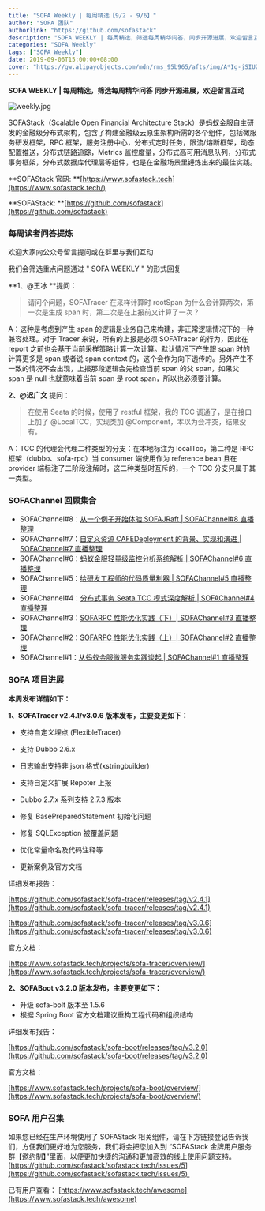 ```yaml
---
title: "SOFA Weekly | 每周精选【9/2 - 9/6】"
author: "SOFA 团队"
authorlink: "https://github.com/sofastack"
description: "SOFA WEEKLY | 每周精选，筛选每周精华问答，同步开源进展，欢迎留言互动。"
categories: "SOFA Weekly"
tags: ["SOFA Weekly"]
date: 2019-09-06T15:00:00+08:00
cover: "https://gw.alipayobjects.com/mdn/rms_95b965/afts/img/A*Ig-jSIUZWx0AAAAAAAAAAAAAARQnAQ"
---
```


**SOFA WEEKLY | 每周精选，筛选每周精华问答**
**同步开源进展，欢迎留言互动**

![weekly.jpg](https://gw.alipayobjects.com/mdn/rms_95b965/afts/img/A*ARgKS6SuU7YAAAAAAAAAAAAAARQnAQ)

SOFAStack（Scalable Open Financial Architecture Stack）是蚂蚁金服自主研发的金融级分布式架构，包含了构建金融级云原生架构所需的各个组件，包括微服务研发框架，RPC 框架，服务注册中心，分布式定时任务，限流/熔断框架，动态配置推送，分布式链路追踪，Metrics 监控度量，分布式高可用消息队列，分布式事务框架，分布式数据库代理层等组件，也是在金融场景里锤炼出来的最佳实践。

**SOFAStack 官网: **[https://www.sofastack.tech](https://www.sofastack.tech/)

**SOFAStack: **[https://github.com/sofastack](https://github.com/sofastack)

### 每周读者问答提炼

欢迎大家向公众号留言提问或在群里与我们互动

我们会筛选重点问题通过 " SOFA WEEKLY " 的形式回复

**1、@王冰 **提问：

> 请问个问题，SOFATracer 在采样计算时 rootSpan 为什么会计算两次，第一次是生成 span 时，第二次是在上报前又计算了一次？

A：这种是考虑到产生 span 的逻辑是业务自己来构建，非正常逻辑情况下的一种兼容处理。对于 Tracer 来说，所有的上报是必须 SOFATracer 的行为，因此在 report 之前也会基于当前采样策略计算一次计算。默认情况下产生跟 span 时的计算更多是 span 或者说 span context 的，这个会作为向下透传的。另外产生不一致的情况不会出现，上报那段逻辑会先检查当前 span 的父 span，如果父 span 是 null 也就意味着当前 span 是 root span，所以也必须要计算。

**2、@迟广文** 提问：

> 在使用 Seata 的时候，使用了 restful 框架，我的 TCC 调通了，是在接口上加了 @LocalTCC，实现类加 @Component，本以为会冲突，结果没有。

A：TCC 的代理会代理二种类型的分支：在本地标注为 localTcc，第二种是 RPC 框架（dubbo、sofa-rpc）当 consumer 端使用作为 reference bean 且在 provider 端标注了二阶段注解时，这二种类型时互斥的，一个 TCC 分支只属于其一类型。

### SOFAChannel 回顾集合

- SOFAChannel#8：[从一个例子开始体验 SOFAJRaft | SOFAChannel#8 直播整理](https://www.sofastack.tech/blog/sofa-channel-8-retrospect/)
- SOFAChannel#7：[自定义资源 CAFEDeployment 的背景、实现和演进 | SOFAChannel#7 直播整理](https://www.sofastack.tech/blog/sofa-channel-7-retrospect/)
- SOFAChannel#6：[蚂蚁金服轻量级监控分析系统解析 | SOFAChannel#6 直播整理](https://www.sofastack.tech/blog/sofa-channel-6-retrospect/)
- SOFAChannel#5：[给研发工程师的代码质量利器 | SOFAChannel#5 直播整理](http://mp.weixin.qq.com/s?__biz=MzUzMzU5Mjc1Nw==&mid=2247485058&idx=1&sn=ff5c79234a34b27f694630f70593789d&chksm=faa0e958cdd7604efe5ab3600b807d5e5580b283b799bb09b6386af314f5ace8ec166e3b54f0&scene=21#wechat_redirect)
- SOFAChannel#4：[分布式事务 Seata TCC 模式深度解析 | SOFAChannel#4 直播整理](https://www.sofastack.tech/blog/sofa-channel-4-retrospect/)
- SOFAChannel#3：[SOFARPC 性能优化实践（下）| SOFAChannel#3 直播整理](https://www.sofastack.tech/blog/sofa-channel-3-retrospect/)
- SOFAChannel#2：[SOFARPC 性能优化实践（上）| SOFAChannel#2 直播整理](https://www.sofastack.tech/blog/sofa-channel-2-retrospect/)
- SOFAChannel#1：[从蚂蚁金服微服务实践谈起 | SOFAChannel#1 直播整理](https://www.sofastack.tech/blog/sofa-channel-1-retrospect/)

### SOFA 项目进展

**本周发布详情如下：**

**1、SOFATracer v2.4.1/v3.0.6 版本发布，主要变更如下：**

- 支持自定义埋点 (FlexibleTracer)
- 支持 Dubbo 2.6.x 
- 日志输出支持非 json 格式(xstringbuilder)

- 支持自定义扩展 Repoter 上报
- Dubbo 2.7.x 系列支持 2.7.3 版本
- 修复 BasePreparedStatement 初始化问题
- 修复 SQLException 被覆盖问题
- 优化常量命名及代码注释等
- 更新案例及官方文档

详细发布报告：

[https://github.com/sofastack/sofa-tracer/releases/tag/v2.4.1](https://github.com/sofastack/sofa-tracer/releases/tag/v2.4.1) 

 [https://github.com/sofastack/sofa-tracer/releases/tag/v3.0.6](https://github.com/sofastack/sofa-tracer/releases/tag/v3.0.6)

官方文档：

[https://www.sofastack.tech/projects/sofa-tracer/overview/](https://www.sofastack.tech/projects/sofa-tracer/overview/)

**2、SOFABoot v3.2.0 版本发布，主要变更如下：**

- 升级 sofa-bolt 版本至 1.5.6
- 根据 Spring Boot 官方文档建议重构工程代码和组织结构

详细发布报告：

[https://github.com/sofastack/sofa-boot/releases/tag/v3.2.0](https://github.com/sofastack/sofa-boot/releases/tag/v3.2.0)

官方文档：

[https://www.sofastack.tech/projects/sofa-boot/overview/](https://www.sofastack.tech/projects/sofa-boot/overview/)

### SOFA 用户召集

如果您已经在生产环境使用了 SOFAStack 相关组件，请在下方链接登记告诉我们，方便我们更好地为您服务，我们将会把您加入到 “SOFAStack 金牌用户服务群【邀约制】”里面，以便更加快捷的沟通和更加高效的线上使用问题支持。
[https://github.com/sofastack/sofastack.tech/issues/5](https://github.com/sofastack/sofastack.tech/issues/5) 

已有用户查看：
[https://www.sofastack.tech/awesome](https://www.sofastack.tech/awesome)
